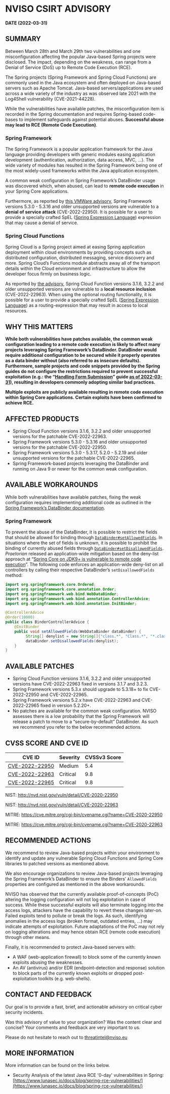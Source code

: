 # NVISO CSIRT ADVISORY
__DATE (2022-03-31)__

## SUMMARY
Between March 28th and March 29th two vulnerabilities and one misconfiguration affecting the popular Java-based Spring projects were disclosed. The impact, depending on the weakness, can range from a Denial of Service (DoS) up to Remote Code Execution (RCE).

The Spring projects (Spring Framework and Spring Cloud Functions) are commonly used in the Java ecosystem and often deployed on Java-based servers such as Apache Tomcat. Java-based servers/applications are used across a wide variety of the industry as was observed late 2021 with the Log4Shell vulnerability (CVE-2021-44228).

While the vulnerabilities have available patches, the misconfiguration item is recorded in the Spring documentation and requires Spring-based code-bases to implement safeguards against potential abuses. __Successful abuse may lead to RCE (Remote Code Execution)__.

### Spring Framework
The Spring Framework is a popular application framework for the Java language providing developers with generic modules easing application development (authentication, authorization, data access, MVC, ...). The wide variety of modules has resulted in the Spring Framework being one of the most widely-used frameworks within the Java application ecosystem.

A common weak configuration in Spring Framework’s DataBinder usage was discovered which, when abused, can lead to __remote code execution__ in your Spring Core applications.

Furthermore, as reported by [this VMWare advisory](https://tanzu.vmware.com/security/cve-2022-22950), Spring Framework versions 5.3.0 - 5.3.16 and older unsupported versions are vulnerable to a __denial of service attack__ (CVE-2022-22950). It is possible for a user to provide a specially crafted SpEL ([Spring Expression Language](https://docs.spring.io/spring-framework/docs/3.2.x/spring-framework-reference/html/expressions.html)) expression that may cause a denial of service. 

### Spring Cloud Functions
Spring Cloud is a Spring project aimed at easing Spring application deployment within cloud environments by providing concepts such as distributed configuration, distributed messaging, service discovery and more. Spring Cloud’s Functions module abstracts away all of the transport details within the Cloud environment and infrastructure to allow the developer focus firmly on business logic.

As reported by [the advisory](https://tanzu.vmware.com/security/cve-2022-22963), Spring Cloud Function versions 3.1.6, 3.2.2 and older unsupported versions are vulnerable to a __local resource inclusion__ (CVE-2022-22963). When using the optional routing functionality, it is possible for a user to provide a specially crafted SpEL ([Spring Expression Language](https://docs.spring.io/spring-framework/docs/3.2.x/spring-framework-reference/html/expressions.html)) as a routing-expression that may result in access to local resources.

## WHY THIS MATTERS
__While both vulnerabilities have patches available, the common weak configuration leading to a remote code execution is likely to affect many projects leveraging Spring Framework’s DataBinder. DataBinder would require additional configuration to be secured while it properly operates as a data binder without (also referred to as insecure defaults). Furthermore, sample projects and code snippets provided by the Spring guides do not configure the restrictions required to prevent successful exploitation (e.g.: the “[Handling Form Submission](https://spring.io/guides/gs/handling-form-submission/)” guide [as of 2022-03-31](https://github.com/spring-guides/gs-handling-form-submission/tree/066ce64bf0933f0f8b1aa939e40b05985dec4c8d)), resulting in developers commonly adopting similar bad practices.__

__Multiple exploits are publicly available resulting in remote code execution within Spring Core applications. Certain exploits have been confirmed to achieve RCE.__

## AFFECTED PRODUCTS
-	Spring Cloud Function versions 3.1.6, 3.2.2 and older unsupported versions for the patchable CVE-2022-22963.
-	Spring Framework versions 5.3.0 - 5.3.16 and older unsupported versions for the patchable  CVE-2022-22950.
-	Spring Framework versions 5.3.0 - 5.3.17, 5.2.0 - 5.2.19 and older unsupported versions for the patchable CVE-2022-22965.
-	Spring Framework-based projects leveraging the DataBinder and running on Java 9 or newer for the common weak configuration.

## AVAILABLE WORKAROUNDS
While both vulnerabilities have available patches, fixing the weak configuration requires implementing additional code as outlined in the [Spring Framework’s DataBinder documentation](https://docs.spring.io/spring-framework/docs/2.0.x/javadoc-api/org/springframework/validation/DataBinder.html).

### Spring Framework

To prevent the abuse of the DataBinder, it is possible to restrict the fields that should be allowed for binding through [`DataBinder#setAllowedFields`](https://docs.spring.io/spring-framework/docs/current/javadoc-api/org/springframework/validation/DataBinder.html#setAllowedFields-java.lang.String...-). In situations where the set of fields is unknown, it is possible to prohibit the binding of currently abused fields through [`DataBinder#setDisallowedFields`](https://docs.spring.io/spring-framework/docs/current/javadoc-api/org/springframework/validation/DataBinder.html#setDisallowedFields-java.lang.String...-). *Praetorian* released an application-wide mitigation based on the deny-list approach at “[Spring Core on JDK9+ is vulnerable to remote code execution](https://www.praetorian.com/blog/spring-core-jdk9-rce/)”. The following code enforces an application-wide deny-list on all controllers by calling their respective DataBinder’s `setDisallowedFields` method:

```java
import org.springframework.core.Ordered;
import org.springframework.core.annotation.Order;
import org.springframework.web.bind.WebDataBinder;
import org.springframework.web.bind.annotation.ControllerAdvice;
import org.springframework.web.bind.annotation.InitBinder;

@ControllerAdvice
@Order(10000)
public class BinderControllerAdvice {
    @InitBinder
    public void setAllowedFields(WebDataBinder dataBinder) {
         String[] denylist = new String[]{"class.*", "Class.*", "*.class.*", "*.Class.*"};
         dataBinder.setDisallowedFields(denylist);
    }
}
```

## AVAILABLE PATCHES
-	Spring Cloud Function versions 3.1.6, 3.2.2 and older unsupported versions have CVE-2022-22963 fixed in versions 3.1.7 and 3.2.3.
-	Spring Framework versions 5.3.x should upgrade to 5.3.18+ to fix CVE-2022-22950 and CVE-2022-22965. 
-	Spring Framework versions 5.2.x have CVE-2022-22963 and CVE-2022-22965 fixed in version 5.2.20+.
-	No patches are available for the common weak configuration. NVISO assesses there is a low probability that the Spring Framework will release a patch to move to a “secure-by-default” DataBinder. As such we recommend you refer to the below recommended actions.

## CVSS SCORE AND CVE ID
| CVE ID | Severity | CVSSv3 Score |
|--------|----------|--------------|
| [CVE-2022-22950](https://tanzu.vmware.com/security/cve-2022-22950) | Medium | 5.4 |
| [CVE-2022-22963](https://tanzu.vmware.com/security/cve-2022-22963) | Critical | 9.8 |
| [CVE-2022-22965](https://tanzu.vmware.com/security/cve-2022-22965) | Critical | 9.8 |

NIST: http://nvd.nist.gov/vuln/detail/CVE-2020-22950

NIST: http://nvd.nist.gov/vuln/detail/CVE-2020-22963

MITRE: https://cve.mitre.org/cgi-bin/cvename.cgi?name=CVE-2020-22950

MITRE: https://cve.mitre.org/cgi-bin/cvename.cgi?name=CVE-2020-22963

## RECOMMENDED ACTIONS
We recommend to review Java-based projects within your environment to identify and update any vulnerable Spring Cloud Functions and Spring Core libraries to patched versions as mentioned above.

We also encourage organizations to review Java-based projects leveraging the Spring Framework’s DataBinder to ensure the Binders’ `AllowedFields` properties are configured as mentioned in the above workarounds.

NVISO has observed that the currently available proof-of-concepts (PoC) altering the logging configuration will not log exploitation in case of success. While these successful exploits will also terminate logging into the access logs, attackers have the capability to revert these changes later-on. Failed exploits tend to pollute or break the logs. As such, identifying anomalies in the access logs (broken format, outdated entries, ...) may indicate attempts of exploitation. Future adaptations of the PoC may not rely on logging alterations and may hence obtain RCE (remote code execution) through other means.

Finally, it is recommended to protect Java-based servers with:
-	A WAF (web-application firewall) to block some of the currently known exploits abusing the weaknesses.
-	An AV (antivirus) and/or EDR (endpoint-detection and response) solution to block parts of the currently known exploits or dropped post-exploitation toolkits (e.g. web-shells).

## CONTACT AND FEEDBACK
Our goal is to provide a fast, brief, and actionable advisory on critical cyber security incidents.

Was this advisory of value to your organization? Was the content clear and concise? Your comments and feedback are very important to us. 

Please do not hesitate to reach out to threatintel@nviso.eu

## MORE INFORMATION
More information can be found on the links below.

- Security Analysis of the latest Java RCE '0-day' vulnerabilities in Spring: [https://www.lunasec.io/docs/blog/spring-rce-vulnerabilities/](https://www.lunasec.io/docs/blog/spring-rce-vulnerabilities/)
